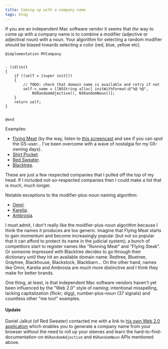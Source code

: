 ```yaml
---
title: Coming up with a company name
tags: blog
---
```


If you are an independent Mac software vendor it seems that _the_ way to come up with a company name is to combine a modifier (adjective or adjectival noun) with a noun. Your algorithm for selecting a random modifier should be biased towards selecting a color (red, blue, yellow etc).

    @implementation MYCompany


    - (id)init
    {
        if ((self = [super init]))
        {
            // TODO: check that domain name is available and retry if not
            self->_name = [[NSString alloc] initWithFormat:@"%@ %@",
                NSRandomAdjective(), NSRandomNoun()];
        }
        return self;
    }


    @end

Examples:

-   [Flying Meat](http://flyingmeat.com/) (by the way, listen to [this screencast](http://flyingmeat.com/voodoopad/images/linkback.mov) and see if you can spot the G5-user... I've been overcome with a wave of nostalgia for my G5-owning days).
-   [Shirt Pocket](http://shirtpocket.com/).
-   [Red Sweater](http://www.red-sweater.com/products/index.html).
-   [Blacktree](http://blacktree.com/).

These are just a few respected companies that I pulled off the top of my head. If I included not-so-respected companies then I could make a list that is much, much longer.

Notable exceptions to the modifier-plus-noun naming algorithm:

-   [Omni](http://www.omnigroup.com/).
-   [Karelia](http://www.karelia.com/).
-   [Ambrosia](http://www.ambrosiasw.com/).

I must admit, I don't really like the modifier-plus-noun algorithm because I think the names it produces are too generic. Imagine that Flying Meat starts to gain momentum and become increasingly popular (but not so popular that it can afford to protect its name in the judicial system); a bunch of competitors start to register names like "Running Meat" and "Flying Steak". Or someone impressed with Blacktree decides to go through their dictionary until they hit an available domain name: Redtree, Bluetree, Graytree, Blackhouse, Blackstock, Blackbarn... On the other hand, names like Omni, Karelia and Ambrosia are much more distinctive and I think they make for better brands.

One thing, at least, is that independent Mac software vendors haven't yet been influenced by the "Web 2.0" style of naming: intentional misspelling, lacking capitalization (flickr, digg), number-plus-noun (37 signals) and countless other "me too!" examples.

#### Update

Daniel Jalkut (of Red Sweater) contacted me with a link to [his own Web 2.0 application](http://www.red-sweater.com/blog/187/adjective-noun-software) which enables you to generate a company name from your browser without the need to roll up your sleeves and learn the hard-to-find-documentation-on `NSRandomAdjective` and `NSRandomNoun` APIs mentioned above.
